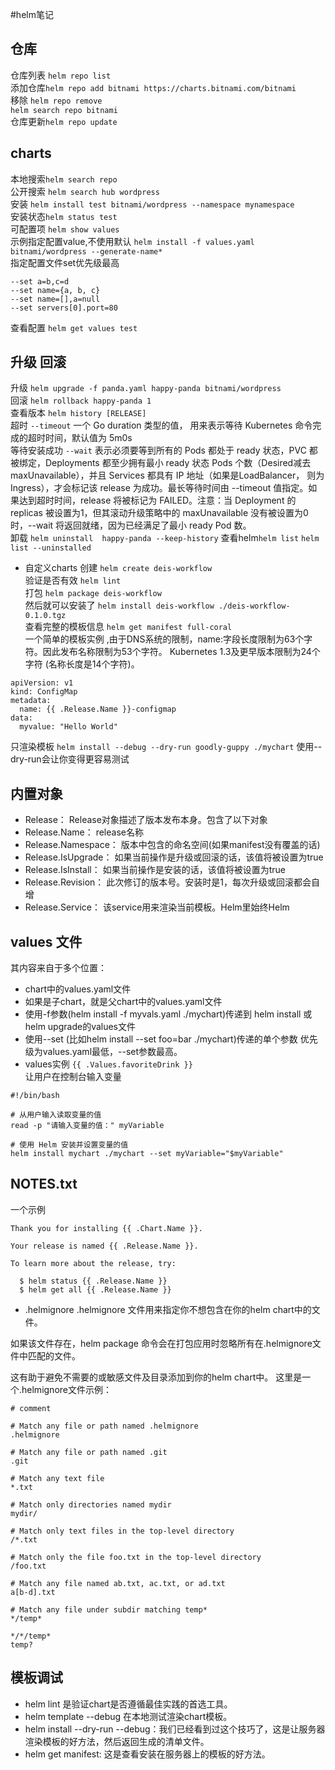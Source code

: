 #helm笔记
## 仓库
仓库列表 `helm repo list`  
添加仓库`helm repo add bitnami https://charts.bitnami.com/bitnami`  
移除 `helm repo remove`  
`helm search repo bitnami`  
仓库更新`helm repo update`  
## charts
本地搜索`helm search repo`  
公开搜索 `helm search hub wordpress`  
安装 `helm install test bitnami/wordpress --namespace mynamespace`  
安装状态`helm status test`  
可配置项 `helm show values`  
示例指定配置value,不使用默认 `helm install -f values.yaml bitnami/wordpress --generate-name*`   
指定配置文件set优先级最高    
```
--set a=b,c=d
--set name={a, b, c}
--set name=[],a=null
--set servers[0].port=80
```
查看配置 `helm get values test`  
## 升级 回滚  
 升级 `helm upgrade -f panda.yaml happy-panda bitnami/wordpress`  
 回滚 `helm rollback happy-panda 1`  
 查看版本 `helm history [RELEASE]`  
 超时 `--timeout` 一个 Go duration 类型的值， 用来表示等待 Kubernetes 命令完成的超时时间，默认值为 5m0s  
 等待安装成功 `--wait` 表示必须要等到所有的 Pods 都处于 ready 状态，PVC 都被绑定，Deployments 都至少拥有最小 ready 状态 Pods 个数（Desired减去 maxUnavailable），并且 Services 都具有 IP 地址（如果是LoadBalancer， 则为 Ingress），才会标记该 release 为成功。最长等待时间由 --timeout 值指定。如果达到超时时间，release 将被标记为 FAILED。注意：当 Deployment 的 replicas 被设置为1，但其滚动升级策略中的 maxUnavailable 没有被设置为0时，--wait 将返回就绪，因为已经满足了最小 ready Pod 数。  
 卸载 `helm uninstall  happy-panda --keep-history`
查看helm`helm list`  `helm list --uninstalled`  

 - 自定义charts
  创建 `helm create deis-workflow`  
验证是否有效 `helm lint`  
打包 `helm package deis-workflow`  
然后就可以安装了 `helm install deis-workflow ./deis-workflow-0.1.0.tgz`  
 查看完整的模板信息 `helm get manifest full-coral`  
一个简单的模板实例  ,由于DNS系统的限制，name:字段长度限制为63个字符。因此发布名称限制为53个字符。 Kubernetes 1.3及更早版本限制为24个字符 (名称长度是14个字符)。  
```
apiVersion: v1
kind: ConfigMap
metadata:
  name: {{ .Release.Name }}-configmap
data:
  myvalue: "Hello World"
```
 
只渲染模板 `helm install --debug --dry-run goodly-guppy ./mychart`   使用--dry-run会让你变得更容易测试

## 内置对象  
  - Release： Release对象描述了版本发布本身。包含了以下对象
  - Release.Name： release名称
  - Release.Namespace： 版本中包含的命名空间(如果manifest没有覆盖的话)
  - Release.IsUpgrade： 如果当前操作是升级或回滚的话，该值将被设置为true
  - Release.IsInstall： 如果当前操作是安装的话，该值将被设置为true
  - Release.Revision： 此次修订的版本号。安装时是1，每次升级或回滚都会自增
  - Release.Service： 该service用来渲染当前模板。Helm里始终Helm


## values 文件
  其内容来自于多个位置：
  - chart中的values.yaml文件 
  - 如果是子chart，就是父chart中的values.yaml文件
  - 使用-f参数(helm install -f myvals.yaml ./mychart)传递到 helm install 或 helm upgrade的values文件
  - 使用--set (比如helm install --set foo=bar ./mychart)传递的单个参数
    优先级为values.yaml最低，--set参数最高。  
  - values实例 `{{ .Values.favoriteDrink }}`  
  让用户在控制台输入变量
```shell
#!/bin/bash

# 从用户输入读取变量的值
read -p "请输入变量的值：" myVariable

# 使用 Helm 安装并设置变量的值
helm install mychart ./mychart --set myVariable="$myVariable"

```
## NOTES.txt
一个示例
```
Thank you for installing {{ .Chart.Name }}.

Your release is named {{ .Release.Name }}.

To learn more about the release, try:

  $ helm status {{ .Release.Name }}
  $ helm get all {{ .Release.Name }}
```

- .helmignore
  .helmignore 文件用来指定你不想包含在你的helm chart中的文件。

如果该文件存在，helm package 命令会在打包应用时忽略所有在.helmignore文件中匹配的文件。

这有助于避免不需要的或敏感文件及目录添加到你的helm chart中。
这里是一个.helmignore文件示例：
```
# comment

# Match any file or path named .helmignore
.helmignore

# Match any file or path named .git
.git

# Match any text file
*.txt

# Match only directories named mydir
mydir/

# Match only text files in the top-level directory
/*.txt

# Match only the file foo.txt in the top-level directory
/foo.txt

# Match any file named ab.txt, ac.txt, or ad.txt
a[b-d].txt

# Match any file under subdir matching temp*
*/temp*

*/*/temp*
temp?
```

## 模板调试 
- helm lint 是验证chart是否遵循最佳实践的首选工具。
- helm template --debug 在本地测试渲染chart模板。
- helm install --dry-run --debug：我们已经看到过这个技巧了，这是让服务器渲染模板的好方法，然后返回生成的清单文件。
- helm get manifest: 这是查看安装在服务器上的模板的好方法。


